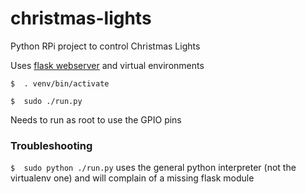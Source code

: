 christmas-lights
================

Python RPi project to control Christmas Lights

Uses [flask webserver](http://flask.pocoo.org/) and virtual environments


`$	. venv/bin/activate`

`$	sudo ./run.py`

Needs to run as root to use the GPIO pins

### Troubleshooting

`$	sudo python ./run.py`    uses the general python interpreter (not the virtualenv one) and will complain of a missing flask module